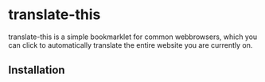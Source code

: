# translate-this

translate-this is a simple bookmarklet for common webbrowsers, which you can click to automatically translate the entire website you are currently on.

## Installation
